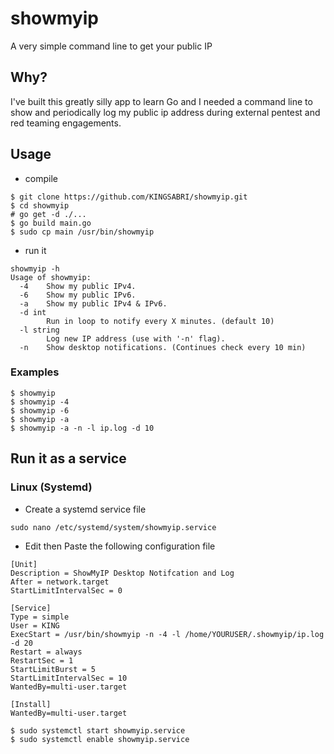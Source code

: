 # showmyip
A very simple command line to get your public IP 

## Why?
I've built this greatly silly app to learn Go and I needed a command line to show and periodically log my public ip address during external pentest and red teaming engagements.

## Usage

- compile
```
$ git clone https://github.com/KINGSABRI/showmyip.git
$ cd showmyip
# go get -d ./...
$ go build main.go
$ sudo cp main /usr/bin/showmyip
```

- run it
```
showmyip -h
Usage of showmyip:
  -4    Show my public IPv4.
  -6    Show my public IPv6.
  -a    Show my public IPv4 & IPv6.
  -d int
        Run in loop to notify every X minutes. (default 10)
  -l string
        Log new IP address (use with '-n' flag).
  -n    Show desktop notifications. (Continues check every 10 min)
```

### Examples 
```
$ showmyip
$ showmyip -4 
$ showmyip -6 
$ showmyip -a
$ showmyip -a -n -l ip.log -d 10
```

## Run it as a service

### Linux (Systemd)

- Create a systemd service file

```
sudo nano /etc/systemd/system/showmyip.service
```

- Edit then Paste the following configuration file
```
[Unit]
Description = ShowMyIP Desktop Notifcation and Log
After = network.target
StartLimitIntervalSec = 0

[Service]
Type = simple
User = KING
ExecStart = /usr/bin/showmyip -n -4 -l /home/YOURUSER/.showmyip/ip.log -d 20
Restart = always
RestartSec = 1
StartLimitBurst = 5
StartLimitIntervalSec = 10
WantedBy=multi-user.target

[Install]
WantedBy=multi-user.target
```

```
$ sudo systemctl start showmyip.service
$ sudo systemctl enable showmyip.service
```
